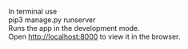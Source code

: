 In terminal use<br>
pip3 manage.py runserver<br>
Runs the app in the development mode.<br>
Open [http://localhost:8000](http://localhost:8000) to view it in the browser.



